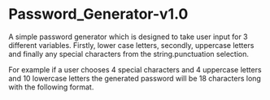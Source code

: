 # Password_Generator-v1.0

A simple password generator which is designed to take user input for 3 different variables. Firstly, lower case letters, secondly, uppercase letters and finally any special characters from the string.punctuation selection.

For example if a user chooses 4 special characters and 4 uppercase letters and 10 lowercase letters the generated password will be 18 characters long with the following format.

<p>
  <img src="https://imgur.com/a/aiK9VQj" alt="">
</p>



